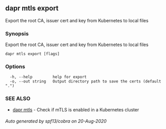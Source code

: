 ## dapr mtls export

Export the root CA, issuer cert and key from Kubernetes to local files

### Synopsis

Export the root CA, issuer cert and key from Kubernetes to local files

```
dapr mtls export [flags]
```

### Options

```
  -h, --help         help for export
  -o, --out string   Output directory path to save the certs (default ".")
```

### SEE ALSO

* [dapr mtls](dapr_mtls.md)	 - Check if mTLS is enabled in a Kubernetes cluster

###### Auto generated by spf13/cobra on 20-Aug-2020
